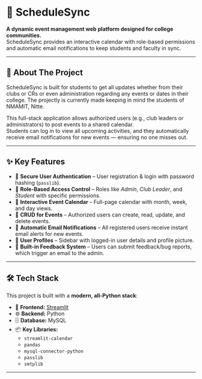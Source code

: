 # 📅 ScheduleSync  

**A dynamic event management web platform designed for college communities.**  
ScheduleSync provides an interactive calendar with role-based permissions and automatic email notifications to keep students and faculty in sync.  

---

## 🚀 About The Project  

ScheduleSync is built for students to get all updates whether from their clubs or CRs or even administration regarding any events or dates in their college.
The projectly is currently made keeping in mind the students of NMAMIT, Nitte.

This full-stack application allows authorized users (e.g., club leaders or administrators) to post events to a shared calendar.  
Students can log in to view all upcoming activities, and they automatically receive email notifications for new events — ensuring no one misses out.  

---

## ✨ Key Features  

- 🔐 **Secure User Authentication** – User registration & login with password hashing (`passlib`).  
- 👥 **Role-Based Access Control** – Roles like *Admin*, *Club Leader*, and *Student* with specific permissions.  
- 📅 **Interactive Event Calendar** – Full-page calendar with month, week, and day views.  
- 📝 **CRUD for Events** – Authorized users can create, read, update, and delete events.  
- 📧 **Automatic Email Notifications** – All registered users receive instant email alerts for new events.  
- 🙍 **User Profiles** – Sidebar with logged-in user details and profile picture.  
- 📨 **Built-in Feedback System** – Users can submit feedback/bug reports, which trigger an email to the admin.  

---

## 🛠️ Tech Stack  

This project is built with a **modern, all-Python stack**:  

- 🎨 **Frontend:** [Streamlit](https://streamlit.io/)  
- ⚙️ **Backend:** Python  
- 🗄️ **Database:** MySQL  
- 📦 **Key Libraries:**  
  - `streamlit-calendar`  
  - `pandas`  
  - `mysql-connector-python`  
  - `passlib`  
  - `smtplib`  

---


